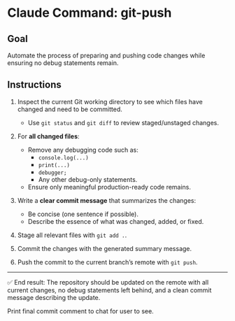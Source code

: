 # Claude Command: git-push

## Goal
Automate the process of preparing and pushing code changes while ensuring no debug statements remain.

## Instructions
1. Inspect the current Git working directory to see which files have changed and need to be committed.  
   - Use `git status` and `git diff` to review staged/unstaged changes.

2. For **all changed files**:  
   - Remove any debugging code such as:
     - `console.log(...)`
     - `print(...)`
     - `debugger;`
     - Any other debug-only statements.  
   - Ensure only meaningful production-ready code remains.

3. Write a **clear commit message** that summarizes the changes:  
   - Be concise (one sentence if possible).  
   - Describe the essence of what was changed, added, or fixed.  

4. Stage all relevant files with `git add .`.

5. Commit the changes with the generated summary message.

6. Push the commit to the current branch’s remote with `git push`.

---
✅ End result: The repository should be updated on the remote with all current changes, no debug statements left behind, and a clean commit message describing the update.

Print final commit comment to chat for user to see.